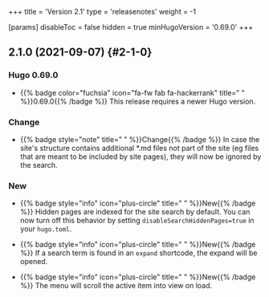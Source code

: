 +++
title = 'Version 2.1'
type = 'releasenotes'
weight = -1

[params]
  disableToc = false
  hidden = true
  minHugoVersion = '0.69.0'
+++

## 2.1.0 (2021-09-07) {#2-1-0}

### Hugo 0.69.0

- {{% badge color="fuchsia" icon="fa-fw fab fa-hackerrank" title=" " %}}0.69.0{{% /badge %}} This release requires a newer Hugo version.

### Change

- {{% badge style="note" title=" " %}}Change{{% /badge %}} In case the site's structure contains additional *.md files not part of the site (eg files that are meant to be included by site pages), they will now be ignored by the search.

### New

- {{% badge style="info" icon="plus-circle" title=" " %}}New{{% /badge %}} Hidden pages are indexed for the site search by default. You can now turn off this behavior by setting `disableSearchHiddenPages=true` in your `hugo.toml`.

- {{% badge style="info" icon="plus-circle" title=" " %}}New{{% /badge %}} If a search term is found in an `expand` shortcode, the expand will be opened.

- {{% badge style="info" icon="plus-circle" title=" " %}}New{{% /badge %}} The menu will scroll the active item into view on load.
